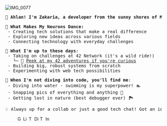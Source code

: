 ![IMG_0077](https://github.com/user-attachments/assets/8f481b10-39b9-4a0a-bd4f-21a36e90de52)


<pre>
<b>👋 Ahlan! I'm Zakaria, a developer from the sunny shores of Morocco 🇲🇦 </b>
</pre>

<pre>
<b>🧠 What Makes My Neurons Dance:</b>
 - Creating tech solutions that make a real difference
 - Exploring new ideas across various fields
 - Connecting technology with everyday challenges
</pre>

<pre>
🚀 <b>What I'm up to these days</b>:
 - Taking on challenges at 42 Network (it's a wild ride!)
   └─ 🔗 <a href="https://github.com/zelhajou/42cursus">Peek at my 42 adventures if you're curious</a>
 - Building big, robust systems from scratch
 - Experimenting with web tech possibilities
</pre>

<pre>
🌊 <b>When I'm not diving into code, you'll find me</b>:
 - Diving into water - swimming is my superpower! 🏊
 - Snapping pics of everything and anything 📸
 - Getting lost in nature (best debugger ever) 🏞️
</pre>

<pre align="left">
💡 Always up for a collab or just a good tech chat! Got an idea? Let's make it happen!
</pre>

<blockquote>
<div>
 <a href="mailto:zelhajou@gmail.com">
     <img
       align="left"
       alt="Gmail"
       width="15px"
       src="https://cdn.simpleicons.org/gmail/000/fff"
     />
   </a>
   <a href="https://www.linkedin.com/in/zelhajou/">
     <img
       align="left"
       alt="Linkedin"
       width="15px"
       src="https://cdn.simpleicons.org/linkedin/000/fff"
     />
   </a>
   <a href="https://twitter.com/zelhajou">
     <img
       align="left"
       alt="Twitter"
       width="15px"
       src="https://cdn.simpleicons.org/x/000/fff"
     />
   </a>
   <a href="https://discord.com/users/aaaikrz">
     <img
       align="left"
       alt="Discord"
       width="15px"
       src="https://cdn.simpleicons.org/discord/000/fff"
     />
   </a>
   <a href="https://t.me/aaaikrz">
     <img
       align="left"
       alt="Telegram"
       width="15px"
       src="https://cdn.simpleicons.org/telegram/000/fff"
     />
   </a>
   <a href="https://www.instagram.com/aaaikrz/">
     <img
       align="left"
       alt="Instagram"
       width="15px"
       src="https://cdn.simpleicons.org/instagram/000/fff"
     />
   </a>
</div>
</blockquote>

